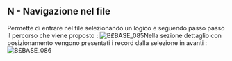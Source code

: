 ## N - Navigazione nel file
Permette di entrare nel file selezionando un logico e seguendo passo passo il percorso che viene proposto : 
![B£BASE_085](https://doc.smeup.com/immagini/MBDOC_SCH-OJFILE_N/BXBASE_085.png)Nella sezione dettaglio con posizionamento vengono presentati i record dalla selezione in avanti : 
![B£BASE_086](https://doc.smeup.com/immagini/MBDOC_SCH-OJFILE_N/BXBASE_086.png)